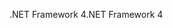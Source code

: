 <span data-ttu-id="9b72b-101">.NET Framework 4</span><span class="sxs-lookup"><span data-stu-id="9b72b-101">.NET Framework 4</span></span>